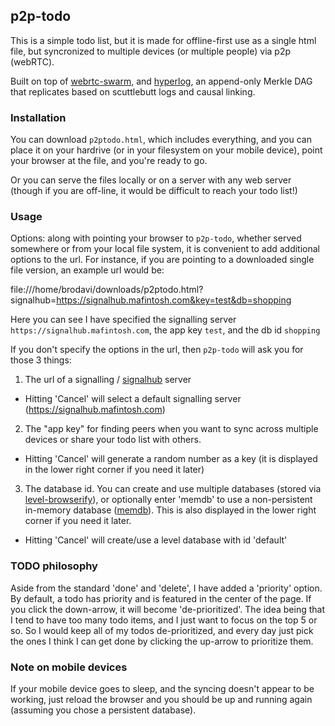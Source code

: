 ## p2p-todo

This is a simple todo list, but it is made for offline-first use as a single html file, but syncronized to multiple devices (or multiple people) via p2p (webRTC).

Built on top of [webrtc-swarm](http://npmjs.org/package/webrtc-swarm), and [hyperlog](https://www.npmjs.com/package/hyperlog), an append-only Merkle DAG that replicates based on scuttlebutt logs and causal linking.

### Installation

You can download `p2ptodo.html`, which includes everything, and you can place it on your hardrive (or in your filesystem on your mobile device), point your browser at the file, and you're ready to go.

Or you can serve the files locally or on a server with any web server (though if you are off-line, it would be difficult to reach your todo list!)

### Usage

Options: along with pointing your browser to `p2p-todo`, whether served somewhere or from your local file system, it is convenient to add additional options to the url. For instance, if you are pointing to a downloaded single file version, an example url would be:

file:///home/brodavi/downloads/p2ptodo.html?signalhub=https://signalhub.mafintosh.com&key=test&db=shopping

Here you can see I have specified the signalling server `https://signalhub.mafintosh.com`, the app key `test`, and the db id `shopping`

If you don't specify the options in the url, then `p2p-todo` will ask you for those 3 things:

1) The url of a signalling / [signalhub](http://npmjs.org/package/signalhub) server

* Hitting 'Cancel' will select a default signalling server (https://signalhub.mafintosh.com)

2) The "app key" for finding peers when you want to sync across multiple devices or share your todo list with others.

* Hitting 'Cancel' will generate a random number as a key (it is displayed in the lower right corner if you need it later)

3) The database id. You can create and use multiple databases (stored via [level-browserify](https://www.npmjs.com/package/level-browserify)), or optionally enter 'memdb' to use a non-persistent in-memory database ([memdb](https://www.npmjs.com/package/memdb)). This is also displayed in the lower right corner if you need it later.

* Hitting 'Cancel' will create/use a level database with id 'default'

### TODO philosophy

Aside from the standard 'done' and 'delete', I have added a 'priority' option. By default, a todo has priority and is featured in the center of the page. If you click the down-arrow, it will become 'de-prioritized'. The idea being that I tend to have too many todo items, and I just want to focus on the top 5 or so. So I would keep all of my todos de-prioritized, and every day just pick the ones I think I can get done by clicking the up-arrow to prioritize them.


### Note on mobile devices

If your mobile device goes to sleep, and the syncing doesn't appear to be working, just reload the browser and you should be up and running again (assuming you chose a persistent database).